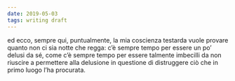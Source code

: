 ```yaml
---
date: 2019-05-03
tags: writing draft
---
```

ed ecco, sempre qui, puntualmente, la mia coscienza testarda vuole provare quanto non ci sia notte che regga: c’è sempre tempo per essere un po’ delusi da sé, come c’è sempre tempo per essere talmente imbecilli da non riuscire a permettere alla delusione in questione di distruggere ciò che in primo luogo l’ha procurata.